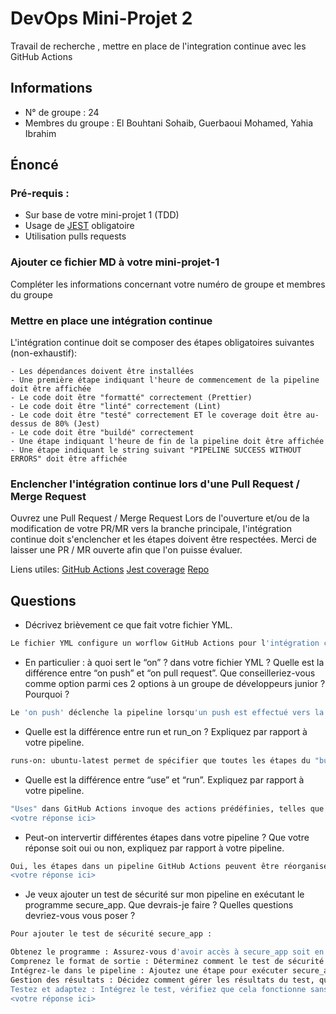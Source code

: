 # DevOps Mini-Projet 2

Travail de recherche , mettre en place de l'integration continue avec les GitHub Actions

## Informations

-   N° de groupe : 24
-   Membres du groupe : El Bouhtani Sohaib, Guerbaoui Mohamed, Yahia Ibrahim

## Énoncé

### Pré-requis :

-   Sur base de votre mini-projet 1 (TDD)
-   Usage de [JEST](https://jestjs.io/docs/getting-started) obligatoire
-   Utilisation pulls requests

### Ajouter ce fichier MD à votre mini-projet-1

Compléter les informations concernant votre numéro de groupe et membres du groupe

### Mettre en place une intégration continue

L'intégration continue doit se composer des étapes obligatoires suivantes (non-exhaustif):

    - Les dépendances doivent être installées
    - Une première étape indiquant l'heure de commencement de la pipeline doit être affichée
    - Le code doit être "formatté" correctement (Prettier)
    - Le code doit être "linté" correctement (Lint)
    - Le code doit être "testé" correctement ET le coverage doit être au-dessus de 80% (Jest)
    - Le code doit être "buildé" correctement
    - Une étape indiquant l'heure de fin de la pipeline doit être affichée
    - Une étape indiquant le string suivant "PIPELINE SUCCESS WITHOUT ERRORS" doit être affichée

### Enclencher l'intégration continue lors d'une Pull Request / Merge Request

Ouvrez une Pull Request / Merge Request
Lors de l'ouverture et/ou de la modification de votre PR/MR vers la branche principale, l'intégration continue doit s'enclencher et les étapes doivent être respectées.
Merci de laisser une PR / MR ouverte afin que l'on puisse évaluer.

Liens utiles:
[GitHub Actions](https://docs.github.com/fr/actions)
[Jest coverage](https://www.valentinog.com/blog/jest-coverage/)
[Repo](https://github.com/sohaibelbt/devops-mini-proj-tdd-greetings)

## Questions

-   Décrivez brièvement ce que fait votre fichier YML.

```bash
Le fichier YML configure un worflow GitHub Actions pour l'intégration continue sur les pull requests vers la branch principale (main). Il comprend des étapes telles que la récupération du code, la configuration de Node.js, l'installation des dépendances, l'exécution de Prettier et Eslint, les test, le build du projet et l'affichage des messages informatifs tels que l'auteur du pull request et permet d'assurer un CI sans erreurs.
```

-   En particulier : à quoi sert le “on” ? dans votre fichier YML ? Quelle est la différence entre “on push” et “on pull request”. Que conseilleriez-vous comme option parmi ces 2 options à un groupe de développeurs junior ? Pourquoi ?

```bash
Le 'on push' déclenche la pipeline lorsqu'un push est effectué vers la branche principale, tandis que le 'on pull_request' déclenche la pipeline lorsqu'une pull request est ouverte ou mise à jour. Pour un groupe de développeurs juniors, afin de maintenir une cohérence dans les versions de Node.js, les conventions de formatage, et pour éviter les conflits lors des pushs, l'utilisation de 'on pull_request' serait plus avantageuse.
```

-   Quelle est la différence entre run et run_on ? Expliquez par rapport à votre pipeline.

```bash
runs-on: ubuntu-latest permet de spécifier que toutes les étapes du "build" seront exécutées sur une machine virtuelle Ubuntu avec la dernière version disponible.'run:' représente une étape spécifique qui va être exécuter.
```

-   Quelle est la différence entre “use” et “run”. Expliquez par rapport à votre pipeline.

```bash
"Uses" dans GitHub Actions invoque des actions prédéfinies, telles que l'obtention du code source ou la configuration d'un environnement. Par exemple, actions/checkout@v2 récupère le code. "Run" exécute des commandes spécifiques à votre projet, comme l'installation de dépendances ou l'exécution de tests via des commandes npm. Les actions avec "uses" sont des composants prédéfinis, tandis que "run" exécute des commandes personnalisées dans l'environnement actuel. Ces deux mots-clés permettent de modéliser différentes étapes et actions dans un workflow de GitHub.
<votre réponse ici>
```

-   Peut-on intervertir différentes étapes dans votre pipeline ? Que votre réponse soit oui ou non, expliquez par rapport à votre pipeline.

```bash
Oui, les étapes dans un pipeline GitHub Actions peuvent être réorganisées. Cependant, il est crucial de considérer les dépendances entre les étapes. Par exemple, dans votre pipeline, l'étape "Checkout repository" doit être exécutée avant toute opération sur le code source, comme l'installation de dépendances ou l'exécution de tests. De même, les étapes de formatage, de linting, de tests et de construction ont un ordre logique à suivre. Donc, bien que vous puissiez réorganiser les étapes, assurez-vous de respecter les dépendances pour que le pipeline fonctionne correctement.
<votre réponse ici>
```

-   Je veux ajouter un test de sécurité sur mon pipeline en exécutant le programme secure_app. Que devrais-je faire ? Quelles questions devriez-vous vous poser ?

```bash
Pour ajouter le test de sécurité secure_app :

Obtenez le programme : Assurez-vous d'avoir accès à secure_app soit en l'installant via une action existante, soit en le téléchargeant manuellement.
Comprenez le format de sortie : Déterminez comment le test de sécurité secure_app renvoie ses résultats (succès/échec, rapports détaillés).
Intégrez-le dans le pipeline : Ajoutez une étape pour exécuter secure_app au bon moment (après la construction, avant les tests, etc.).
Gestion des résultats : Décidez comment gérer les résultats du test, que ce soit par des notifications en cas d'échec ou par intégration dans les rapports de test globaux.
Testez et adaptez : Intégrez le test, vérifiez que cela fonctionne sans perturber le flux existant et ajustez si nécessaire.
<votre réponse ici>
```
